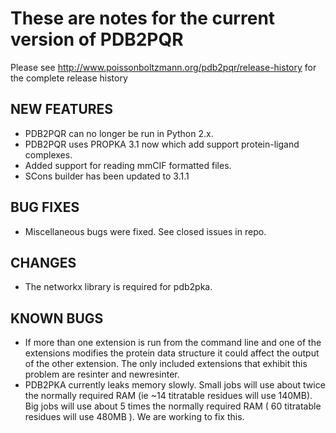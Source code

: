 # These are notes for the current version of PDB2PQR

Please see http://www.poissonboltzmann.org/pdb2pqr/release-history for the complete release history


## NEW FEATURES
* PDB2PQR can no longer be run in Python 2.x.
* PDB2PQR uses PROPKA 3.1 now which add support protein-ligand complexes.
* Added support for reading mmCIF formatted files.
* SCons builder has been updated to 3.1.1

## BUG FIXES
* Miscellaneous bugs were fixed. See closed issues in repo.

## CHANGES
* The networkx library is required for pdb2pka.

## KNOWN BUGS
* If more than one extension is run from the command line and one of the extensions modifies the protein data structure it could affect the output of the other extension. The only included extensions that exhibit this problem are resinter and newresinter.
* PDB2PKA currently leaks memory slowly. Small jobs will use about twice the normally required RAM (ie ~14 titratable residues will use 140MB). Big jobs will use about 5 times the normally required RAM ( 60 titratable residues will use 480MB ). We are working to fix this.
